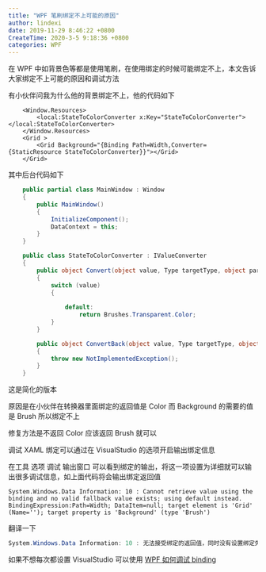 ```yaml
---
title: "WPF 笔刷绑定不上可能的原因"
author: lindexi
date: 2019-11-29 8:46:22 +0800
CreateTime: 2020-3-5 9:18:36 +0800
categories: WPF
---
```


在 WPF 中如背景色等都是使用笔刷，在使用绑定的时候可能绑定不上，本文告诉大家绑定不上可能的原因和调试方法

<!--more-->


<!-- csdn -->

有小伙伴问我为什么他的背景绑定不上，他的代码如下

```xaml
    <Window.Resources>
        <local:StateToColorConverter x:Key="StateToColorConverter"></local:StateToColorConverter>
    </Window.Resources>
    <Grid >
        <Grid Background="{Binding Path=Width,Converter={StaticResource StateToColorConverter}}"></Grid>
    </Grid>
```

其中后台代码如下

```csharp
    public partial class MainWindow : Window
    {
        public MainWindow()
        {
            InitializeComponent();
            DataContext = this;
        }
    }

    public class StateToColorConverter : IValueConverter
    {
        public object Convert(object value, Type targetType, object parameter, CultureInfo culture)
        {
            switch (value)
            {
               
                default:
                    return Brushes.Transparent.Color;
            }
        }

        public object ConvertBack(object value, Type targetType, object parameter, CultureInfo culture)
        {
            throw new NotImplementedException();
        }
    }
```

这是简化的版本

原因是在小伙伴在转换器里面绑定的返回值是 Color 而 Background 的需要的值是 Brush 所以绑定不上

修复方法是不返回 Color 应该返回 Brush 就可以

调试 XAML 绑定可以通过在 VisualStudio 的选项开启输出绑定信息

<!-- ![](image/WPF 笔刷绑定不上可能的原因/WPF 笔刷绑定不上可能的原因0.png) -->

在工具 选项 调试 输出窗口 可以看到绑定的输出，将这一项设置为详细就可以输出很多调试信息，如上面代码将会输出绑定返回值

```
System.Windows.Data Information: 10 : Cannot retrieve value using the binding and no valid fallback value exists; using default instead. BindingExpression:Path=Width; DataItem=null; target element is 'Grid' (Name=''); target property is 'Background' (type 'Brush')

```

翻译一下

```csharp
System.Windows.Data Information: 10 : 无法接受绑定的返回值，同时没有设置绑定失败使用的值；将使用默认值代替。绑定表达式是 Path=Width 数据项是没有，绑定的元素是 Grid 绑定的属性是 Background 这个属性的类型是 Brush 类型
```

如果不想每次都设置 VisualStudio 可以使用 [WPF 如何调试 binding](https://blog.lindexi.com/post/WPF-%E5%A6%82%E4%BD%95%E8%B0%83%E8%AF%95-binding.html )

